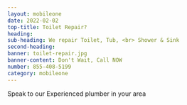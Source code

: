 ```yaml
---
layout: mobileone
date: 2022-02-02
top-title: Toilet Repair?
heading:   
sub-heading: We repair Toilet, Tub, <br> Shower & Sink  
second-heading: 
banner: toilet-repair.jpg
banner-content: Don't Wait, Call NOW
number: 855-408-5199
category: mobileone
---
```


Speak to our Experienced plumber in your area